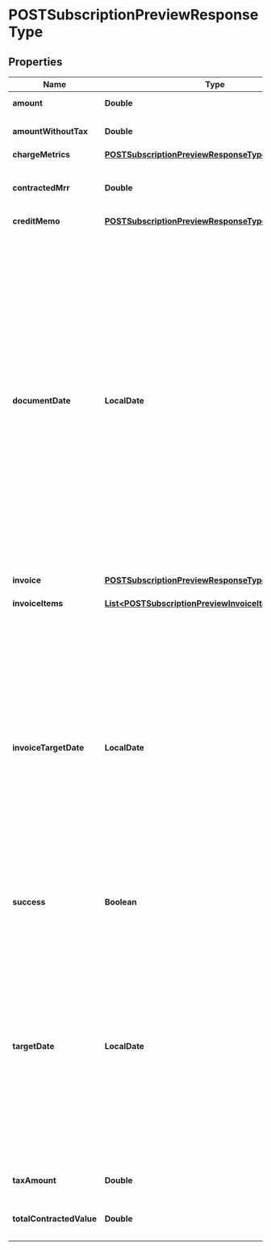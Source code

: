 

# POSTSubscriptionPreviewResponseType


## Properties

| Name | Type | Description | Notes |
|------------ | ------------- | ------------- | -------------|
|**amount** | **Double** | Invoice amount.  |  [optional] |
|**amountWithoutTax** | **Double** | Invoice amount minus tax.  |  [optional] |
|**chargeMetrics** | [**POSTSubscriptionPreviewResponseTypeChargeMetrics**](POSTSubscriptionPreviewResponseTypeChargeMetrics.md) |  |  [optional] |
|**contractedMrr** | **Double** | Monthly recurring revenue of the subscription.  |  [optional] |
|**creditMemo** | [**POSTSubscriptionPreviewResponseTypeCreditMemo**](POSTSubscriptionPreviewResponseTypeCreditMemo.md) |  |  [optional] |
|**documentDate** | **LocalDate** | The date of the billing document, in &#x60;yyyy-mm-dd&#x60; format. It represents the invoice date for invoices, credit memo date for credit memos, and debit memo date for debit memos.  - If this field is specified, the specified date is used as the billing document date.  - If this field is not specified, the date specified in the &#x60;targetDate&#x60; is used as the billing document date.  |  [optional] |
|**invoice** | [**POSTSubscriptionPreviewResponseTypeInvoice**](POSTSubscriptionPreviewResponseTypeInvoice.md) |  |  [optional] |
|**invoiceItems** | [**List&lt;POSTSubscriptionPreviewInvoiceItemsType&gt;**](POSTSubscriptionPreviewInvoiceItemsType.md) | Container for invoice items.  |  [optional] |
|**invoiceTargetDate** | **LocalDate** | Date through which charges are calculated on the invoice, as yyyy-mm-dd.  **Note:** This field is only available if you do not specify the Zuora REST API minor version or specify the minor version to 186.0, 187.0, 188.0, 189.0, 196.0, and 206.0.  |  [optional] |
|**success** | **Boolean** | Returns &#x60;true&#x60; if the request was processed successfully.  |  [optional] |
|**targetDate** | **LocalDate** | Date through which to calculate charges if an invoice is generated, as yyyy-mm-dd. Default is current date.  **Note:** This field is only available if you set the Zuora REST API minor version to 207.0 or later [available versions](https://developer.zuora.com/api-references/api/overview/#section/API-Versions/Minor-Version) in the request header.  |  [optional] |
|**taxAmount** | **Double** | Tax amount on the invoice.  |  [optional] |
|**totalContractedValue** | **Double** | Total contracted value of the subscription.  |  [optional] |



